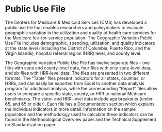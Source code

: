 # Public Use File

The Centers for Medicare & Medicaid Services (CMS) has developed a public use file that enables researchers and policymakers to evaluate geographic variation in the utilization and quality of health care services for the Medicare fee-for-service population.  The Geographic Variation Public Use File includes demographic, spending, utilization, and quality indicators at the state level (including the District of Columbia, Puerto Rico, and the Virgin Islands), hospital referral region (HRR) level, and county level.

The Geographic Variation Public Use File has twelve separate files – two files with state and county-level data, four files with only state-level data, and six files with HRR-level data. The files are presented in two different formats.  The “Table” files present indicators for all states, counties, or HRRs, and can easily be exported from Excel to another data analysis program for additional analysis, while the corresponding “Report” files allow users to compare a specific state, county, or HRR to national Medicare benchmarks.  The state- and HRR-level data include age breakouts (under 65, and 65 or older).    Each file has a Documentation section which explains the individual indicators in more detail.   Information on the sample population and the methodology used to calculate these indicators can be found in the Methodological Overview paper and the Technical Supplement on Standardization paper.